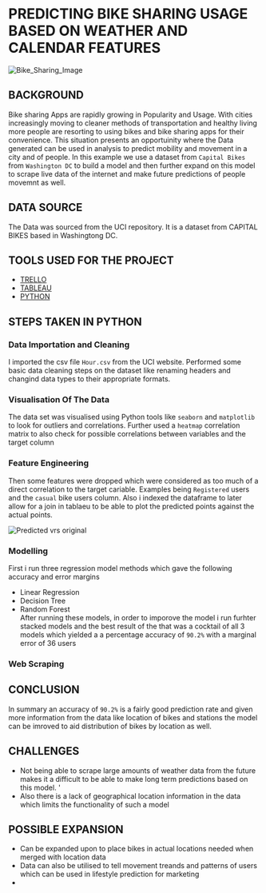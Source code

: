 # PREDICTING BIKE SHARING USAGE BASED ON WEATHER AND CALENDAR FEATURES
![Bike_Sharing_Image](https://user-images.githubusercontent.com/92721547/146390409-09accbf3-190e-4f95-b546-808daf4c0c49.jpg)


## BACKGROUND 
Bike sharing Apps are rapidly growing in Popularity and Usage. With cities increasingly moving to cleaner methods of transportation and healthy living more people are resorting to using bikes and bike sharing apps for their convenience. This situation presents an opportuinity where the Data generated can be used in analysis to predict mobility and movement in a city and of people. In this example we use a dataset from ```Capital Bikes``` from ```Washington DC``` to build a model and then further expand on this model to scrape live data of the internet and make future predictions of people movemnt as well. 
## DATA SOURCE 
The Data was sourced from the UCI repository. It is  a dataset from CAPITAL BIKES based in Washingtong DC. 
## TOOLS USED FOR THE PROJECT
- [TRELLO](https://trello.com/b/FzIITYV4/final-project) 
- [TABLEAU](https://public.tableau.com/app/profile/kofi.ampomah/viz/Final_Project_IronHack/PredictionVrsOriginal?publish=yes) 
- [PYTHON](https://github.com/KofiSika/IronHack/blob/main/Final_Project_IronHack/Python%20Code/Final_Project_Bikes_Movement.ipynb)
## STEPS TAKEN IN PYTHON 
### Data Importation and Cleaning 
I imported the csv file ```Hour.csv``` from the UCI website. Performed some basic data cleaning steps on the dataset like renaming headers and changind data types to their appropriate formats. 
### Visualisation Of The Data
The data set was visualised using Python tools like ```seaborn``` and ```matplotlib``` to look for outliers and correlations. 
Further used a ```heatmap``` correlation matrix to also check for possible correlations between variables and the target column 
### Feature Engineering 
Then some features were dropped which were considered as too much of a direct correlation to the target cariable. Examples being ```Registered``` users and the ```casual``` bike users column. Also i indexed the dataframe to later allow for a join in tablaeu to be able to plot the predicted points against the actual points. 

![Predicted vrs original](https://user-images.githubusercontent.com/92721547/146392924-4fdf17c7-5772-47d2-b344-e5313a50080b.png)

### Modelling 
First i run three regression model methods which gave the following accuracy and error margins
- Linear Regression 
- Decision Tree 
- Random Forest  <br> 
After running these models, in order to imporove the model i run furhter stacked models and the best result of the that was a cocktail of all 3 models which yielded a a percentage accuracy of ```90.2%``` with a marginal error of 36 users 

### Web Scraping

## CONCLUSION 
In summary an accuracy of ```90.2%``` is a fairly good prediction rate and given more information from the data like location of bikes and stations the model can be imroved to aid distribution of bikes by location as well. 

## CHALLENGES 
- Not being able to scrape large amounts of weather data from the future makes it a difficult to be able to make long term predictions based on this model. '
- Also there is a lack of geographical location information in the data which limits the functionality of such a model

## POSSIBLE EXPANSION 
- Can be expanded upon to place bikes in actual locations needed when merged with location data
- Data can also be utilised to tell movement treands and patterns of users which can be used in lifestyle prediction for marketing 
- 





